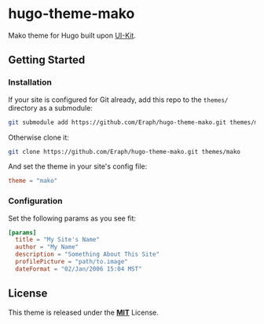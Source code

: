 # hugo-theme-mako
Mako theme for Hugo built upon [UI-Kit](https://getuikit.com).

## Getting Started

### Installation
If your site is configured for Git already, add this repo to the `themes/` directory as a submodule:

``` bash
git submodule add https://github.com/Eraph/hugo-theme-mako.git themes/mako
```

Otherwise clone it:

``` bash
git clone https://github.com/Eraph/hugo-theme-mako.git themes/mako
```

And set the theme in your site's config file:

``` toml
theme = "mako"
```

### Configuration

Set the following params as you see fit:

``` toml
[params]
  title = "My Site's Name"
  author = "My Name"
  description = "Something About This Site"
  profilePicture = "path/to.image"
  dateFormat = "02/Jan/2006 15:04 MST"
```

## License

This theme is released under the [**MIT**](/LICENSE.md) License.